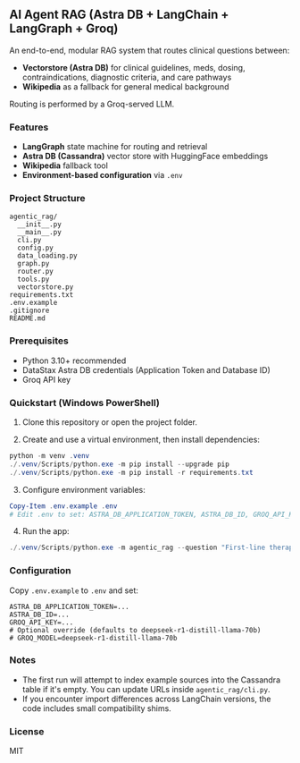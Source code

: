 ## AI Agent RAG (Astra DB + LangChain + LangGraph + Groq)

An end-to-end, modular RAG system that routes clinical questions between:

- **Vectorstore (Astra DB)** for clinical guidelines, meds, dosing, contraindications, diagnostic criteria, and care pathways
- **Wikipedia** as a fallback for general medical background

Routing is performed by a Groq-served LLM.

### Features
- **LangGraph** state machine for routing and retrieval
- **Astra DB (Cassandra)** vector store with HuggingFace embeddings
- **Wikipedia** fallback tool
- **Environment-based configuration** via `.env`

### Project Structure
```
agentic_rag/
  __init__.py
  __main__.py
  cli.py
  config.py
  data_loading.py
  graph.py
  router.py
  tools.py
  vectorstore.py
requirements.txt
.env.example
.gitignore
README.md
```

### Prerequisites
- Python 3.10+ recommended
- DataStax Astra DB credentials (Application Token and Database ID)
- Groq API key

### Quickstart (Windows PowerShell)

1) Clone this repository or open the project folder.

2) Create and use a virtual environment, then install dependencies:

```powershell
python -m venv .venv
./.venv/Scripts/python.exe -m pip install --upgrade pip
./.venv/Scripts/python.exe -m pip install -r requirements.txt
```

3) Configure environment variables:

```powershell
Copy-Item .env.example .env
# Edit .env to set: ASTRA_DB_APPLICATION_TOKEN, ASTRA_DB_ID, GROQ_API_KEY
```

4) Run the app:

```powershell
./.venv/Scripts/python.exe -m agentic_rag --question "First-line therapy for community-acquired pneumonia in adults?" --table "medical_cds_docs"
```

### Configuration
Copy `.env.example` to `.env` and set:

```
ASTRA_DB_APPLICATION_TOKEN=...
ASTRA_DB_ID=...
GROQ_API_KEY=...
# Optional override (defaults to deepseek-r1-distill-llama-70b)
# GROQ_MODEL=deepseek-r1-distill-llama-70b
```

### Notes
- The first run will attempt to index example sources into the Cassandra table if it's empty. You can update URLs inside `agentic_rag/cli.py`.
- If you encounter import differences across LangChain versions, the code includes small compatibility shims.

### License
MIT


